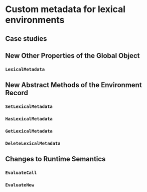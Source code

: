 # Custom metadata for lexical environments

## Case studies

## New Other Properties of the Global Object

### `LexicalMetadata`

## New Abstract Methods of the Environment Record

### `SetLexicalMetadata`

### `HasLexicalMetadata`

### `GetLexicalMetadata`

### `DeleteLexicalMetadata`

## Changes to Runtime Semantics

### `EvaluateCall`

### `EvaluateNew`
